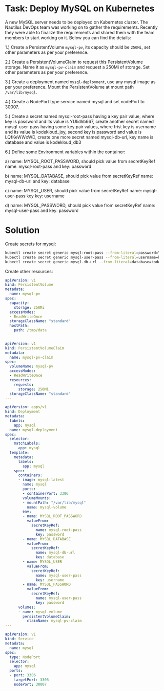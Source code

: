 # Task: Deploy MySQL on Kubernetes

A new MySQL server needs to be deployed on Kubernetes cluster. The Nautilus DevOps team was working on to gather the requirements. Recently they were able to finalize the requirements and shared them with the team members to start working on it. Below you can find the details:

1.) Create a PersistentVolume `mysql-pv`, its capacity should be `250Mi`, set other parameters as per your preference.

2.) Create a PersistentVolumeClaim to request this PersistentVolume storage. Name it as `mysql-pv-claim` and request a 250Mi of storage. Set other parameters as per your preference.

3.) Create a deployment named `mysql-deployment`, use any mysql image as per your preference. Mount the PersistentVolume at mount path `/var/lib/mysql`.

4.) Create a NodePort type service named mysql and set nodePort to 30007.

5.) Create a secret named mysql-root-pass having a key pair value, where key is password and its value is YUIidhb667, create another secret named mysql-user-pass having some key pair values, where frist key is username and its value is kodekloud_joy, second key is password and value is LQfKeWWxWD, create one more secret named mysql-db-url, key name is database and value is kodekloud_db3

6.) Define some Environment variables within the container:

a) name: MYSQL_ROOT_PASSWORD, should pick value from secretKeyRef name: mysql-root-pass and key: password

b) name: MYSQL_DATABASE, should pick value from secretKeyRef name: mysql-db-url and key: database

c) name: MYSQL_USER, should pick value from secretKeyRef name: mysql-user-pass key key: username

d) name: MYSQL_PASSWORD, should pick value from secretKeyRef name: mysql-user-pass and key: password

# Solution

Create secrets for mysql:
```bash
kubectl create secret generic mysql-root-pass --from-literal=password=YUIidhb667
kubectl create secret generic mysql-user-pass --from-literal=username=kodekloud_joy --from-literal=password=LQfKeWWxWD
kubectl create secret generic mysql-db-url --from-literal=database=kodekloud_db3
```

Create other resources:

```yaml
apiVersion: v1
kind: PersistentVolume
metadata:
  name: mysql-pv
spec:
  capacity: 
    storage: 250Mi
  accessModes:
  - ReadWriteOnce
  storageClassName: "standard"
  hostPath:
    path: /tmp/data
---

apiVersion: v1
kind: PersistentVolumeClaim
metadata:
  name: mysql-pv-claim
spec:
  volumeName: mysql-pv 
  accessModes:
  - ReadWriteOnce
  resources:
    requests:
      storage: 250Mi
  storageClassName: "standard"
---

apiVersion: apps/v1
kind: Deployment
metadata:
  labels:
    app: mysql
  name: mysql-deployment
spec:
  selector:
    matchLabels:
      app: mysql
  template:
    metadata:
      labels:
        app: mysql
    spec:
      containers:
      - image: mysql:latest
        name: mysql
        ports:
        - containerPort: 3306
        volumeMounts:
        - mountPath: "/var/lib/mysql"
          name: mysql-volume
        env:
        - name: MYSQL_ROOT_PASSWORD
          valueFrom:
            secretKeyRef:
              name: mysql-root-pass
              key: password
        - name: MYSQL_DATABASE
          valueFrom:
            secretKeyRef:
              name: mysql-db-url
              key: database
        - name: MYSQL_USER
          valueFrom:
            secretKeyRef:
              name: mysql-user-pass
              key: username
        - name: MYSQL_PASSWORD
          valueFrom:
            secretKeyRef:
              name: mysql-user-pass
              key: password
      volumes:
      - name: mysql-volume
        persistentVolumeClaim:
          claimName: mysql-pv-claim
---

apiVersion: v1
kind: Service
metadata:
  name: mysql
spec:
  type: NodePort
  selector:
    app: mysql
  ports:
  - port: 3306
    targetPort: 3306
    nodePort: 30007
```
